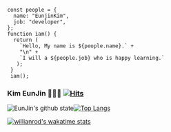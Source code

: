 ```
const people = {
  name: "EunjinKim",
  job: "developer",
};
function iam() {
  return (
    `Hello, My name is ${people.name}.` +
    "\n" +   
    `I will a ${people.job} who is happy learning.`
   );
 }
 iam();
```





### Kim EunJin 👩‍💻👩 [![Hits](https://hits.seeyoufarm.com/api/count/incr/badge.svg?url=https%3A%2F%2Fgithub.com%2Fgjbae1212%2Fhit-counter&count_bg=%233B3862&title_bg=%23D93A7C&icon=visualstudiocode.svg&icon_color=%23FFFFFF&title=Visit&edge_flat=false)](https://hits.seeyoufarm.com)
![EunJin's github state](https://github-readme-stats.vercel.app/api?username=eunjin0212&show_icons=true&theme=radical)[![Top Langs](https://github-readme-stats.vercel.app/api/top-langs/?username=eunjin0212&layout=compact&theme=radical)](https://github.com/anuraghazra/github-readme-stats)


[![willianrod's wakatime stats](https://github-readme-stats.vercel.app/api/wakatime?username=eunjin0212&layout=compact&theme=radical)](https://github.com/anuraghazra/github-readme-stats)  



